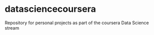 datasciencecoursera
===================

Repository for personal projects as part of the coursera Data Science stream
